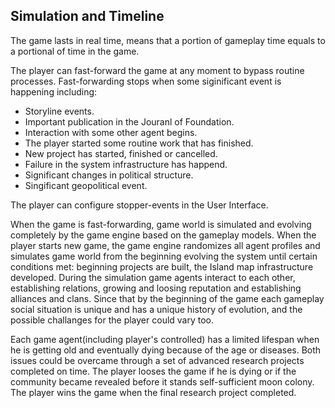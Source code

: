 ## Simulation and Timeline

The game lasts in real time, means that a portion of gameplay time equals to a portional of time in the game.

The player can fast-forward the game at any moment to bypass routine processes. Fast-forwarding stops when some siginificant event is happening including:
  - Storyline events.
  - Important publication in the Jouranl of Foundation.
  - Interaction with some other agent begins.
  - The player started some routine work that has finished.
  - New project has started, finished or cancelled.
  - Failure in the system infrastructure has happend.
  - Significant changes in political structure.
  - Singificant geopolitical event.

The player can configure stopper-events in the User Interface.

When the game is fast-forwarding, game world is simulated and evolving completely by the game engine based on the gameplay models. When the player starts new game, the game engine randomizes all agent profiles and simulates game world from the beginning evolving the system until certain conditions met: beginning projects are built, the Island map infrastructure developed. During the simulation game agents interact to each other, establishing relations, growing and loosing reputation and establishing alliances and clans. Since that by the beginning of the game each gameplay social situation is unique and has a unique history of evolution, and the possible challanges for the player could vary too.

Each game agent(including player's controlled) has a limited lifespan when he is getting old and eventually dying because of the age or diseases. Both issues could be overcame through a set of advanced research projects completed on time. The player looses the game if he is dying or if the community became revealed before it stands self-sufficient moon colony. The player wins the game when the final research project completed.
